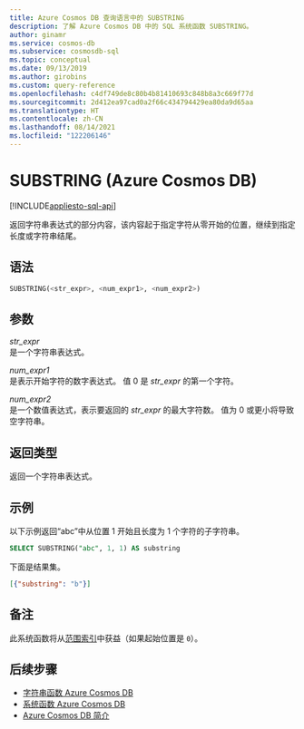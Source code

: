 ```yaml
---
title: Azure Cosmos DB 查询语言中的 SUBSTRING
description: 了解 Azure Cosmos DB 中的 SQL 系统函数 SUBSTRING。
author: ginamr
ms.service: cosmos-db
ms.subservice: cosmosdb-sql
ms.topic: conceptual
ms.date: 09/13/2019
ms.author: girobins
ms.custom: query-reference
ms.openlocfilehash: c4df749de8c80b4b81410693c848b8a3c669f77d
ms.sourcegitcommit: 2d412ea97cad0a2f66c434794429ea80da9d65aa
ms.translationtype: HT
ms.contentlocale: zh-CN
ms.lasthandoff: 08/14/2021
ms.locfileid: "122206146"
---
```

# <a name="substring-azure-cosmos-db"></a>SUBSTRING (Azure Cosmos DB)
[!INCLUDE[appliesto-sql-api](../includes/appliesto-sql-api.md)]

 返回字符串表达式的部分内容，该内容起于指定字符从零开始的位置，继续到指定长度或字符串结尾。  
  
## <a name="syntax"></a>语法
  
```sql
SUBSTRING(<str_expr>, <num_expr1>, <num_expr2>)  
```  
  
## <a name="arguments"></a>参数
  
*str_expr*  
   是一个字符串表达式。
  
*num_expr1*  
   是表示开始字符的数字表达式。 值 0 是 *str_expr* 的第一个字符。
  
*num_expr2*  
   是一个数值表达式，表示要返回的 *str_expr* 的最大字符数。 值为 0 或更小将导致空字符串。

## <a name="return-types"></a>返回类型
  
  返回一个字符串表达式。  
  
## <a name="examples"></a>示例
  
  以下示例返回“abc”中从位置 1 开始且长度为 1 个字符的子字符串。  
  
```sql
SELECT SUBSTRING("abc", 1, 1) AS substring  
```  
  
 下面是结果集。  
  
```json
[{"substring": "b"}]  
```

## <a name="remarks"></a>备注

此系统函数将从[范围索引](../index-policy.md#includeexclude-strategy)中获益（如果起始位置是 `0`）。

## <a name="next-steps"></a>后续步骤

- [字符串函数 Azure Cosmos DB](sql-query-string-functions.md)
- [系统函数 Azure Cosmos DB](sql-query-system-functions.md)
- [Azure Cosmos DB 简介](../introduction.md)
